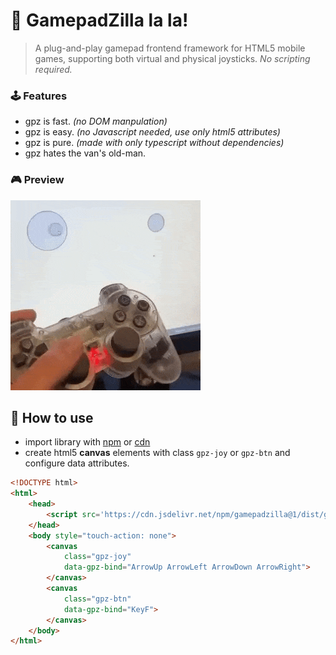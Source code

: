 # :t-rex: GamepadZilla la la!

> A plug-and-play gamepad frontend framework for HTML5 mobile games, supporting both virtual and physical joysticks. _No scripting required._

### :joystick: Features

 * gpz is fast. _(no DOM manpulation)_
 * gpz is easy. _(no Javascript needed, use only html5 attributes)_
 * gpz is pure. _(made with only typescript without dependencies)_
 * gpz hates the van's old-man. <!-- punkzilla reference -->

### :video_game: Preview

![virtual gamepad](https://raw.githubusercontent.com/RodrigoDornelles/RodrigoDornelles/master/media/gamepadzilla-1-0-1.gif)

## :minibus: How to use

 * import library with [npm](https://www.npmjs.com/package/gamepadzilla) or [cdn](https://www.jsdelivr.com/package/npm/gamepadzilla)
 * create html5 **canvas** elements with class `gpz-joy` or `gpz-btn` and configure data attributes.

```html
<!DOCTYPE html>
<html>
    <head>
        <script src='https://cdn.jsdelivr.net/npm/gamepadzilla@1/dist/gamepadzilla.js'></script>
    </head>
    <body style="touch-action: none">
        <canvas
            class="gpz-joy"
            data-gpz-bind="ArrowUp ArrowLeft ArrowDown ArrowRight">
        </canvas>
        <canvas
            class="gpz-btn"
            data-gpz-bind="KeyF">
        </canvas>
    </body>
</html>
```
